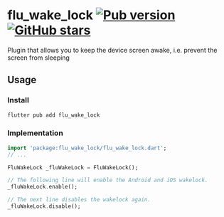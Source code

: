 # flu_wake_lock [![Pub version](https://img.shields.io/pub/v/flu_wake_lock.svg)](https://pub.dev/packages/flu_wake_lock) [![GitHub stars](https://img.shields.io/github/stars/dualskana/flu_wake_lock.svg)](https://github.com/dualskana/flu_wake_lock) 


Plugin that allows you to keep the device screen awake, i.e. prevent the screen from sleeping

## Usage

### Install
``` sh
flutter pub add flu_wake_lock
```
### Implementation


```dart
import 'package:flu_wake_lock/flu_wake_lock.dart';
// ...

FluWakeLock _fluWakeLock = FluWakeLock();

// The following line will enable the Android and iOS wakelock.
_fluWakeLock.enable();

// The next line disables the wakelock again.
_fluWakeLock.disable();
```